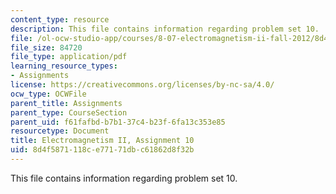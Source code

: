 ```yaml
---
content_type: resource
description: This file contains information regarding problem set 10.
file: /ol-ocw-studio-app/courses/8-07-electromagnetism-ii-fall-2012/8d4f5871118ce77171dbc61862d8f32b_MIT8_07F12_pset10.pdf
file_size: 84720
file_type: application/pdf
learning_resource_types:
- Assignments
license: https://creativecommons.org/licenses/by-nc-sa/4.0/
ocw_type: OCWFile
parent_title: Assignments
parent_type: CourseSection
parent_uid: f61fafbd-b7b1-37c4-b23f-6fa13c353e85
resourcetype: Document
title: Electromagnetism II, Assignment 10
uid: 8d4f5871-118c-e771-71db-c61862d8f32b
---
```

This file contains information regarding problem set 10.